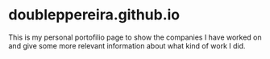 # doubleppereira.github.io
This is my personal portofilio page to show the companies I have worked on and give some more relevant information about what kind of work I did.

